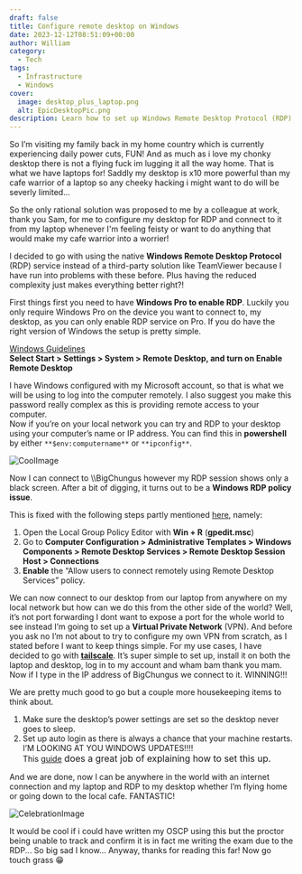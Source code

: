```yaml
---
draft: false
title: Configure remote desktop on Windows
date: 2023-12-12T08:51:09+00:00
author: William
category:
  - Tech
tags:
  - Infrastructure
  - Windows
cover:
  image: desktop_plus_laptop.png
  alt: EpicDesktopPic.png
description: Learn how to set up Windows Remote Desktop Protocol (RDP) for seamless access to your powerful desktop from a laptop, even while traveling or dealing with power outages. This guide covers enabling RDP on Windows Pro, resolving common RDP issues like the black screen, and securing remote access with Tailscale VPN. Perfect for those needing a remote connection to their desktop without relying on third-party software, ensuring a smooth, reliable experience wherever you are. Simplify remote access and stay productive on the go.
---
```

So I’m visiting my family back in my home country which is currently experiencing daily power cuts, FUN! And as much as i love my chonky desktop there is not a flying fuck im lugging it all the way home. That is what we have laptops for! Saddly my desktop is x10 more powerful than my cafe warrior of a laptop so any cheeky hacking i might want to do will be severly limited...

So the only rational solution was proposed to me by a colleague at work, thank you Sam, for me to configure my desktop for RDP and connect to it from my laptop whenever I'm feeling feisty or want to do anything that would make my cafe warrior into a worrier!

I decided to go with using the native **Windows Remote Desktop Protocol** (RDP) service instead of a third-party solution like TeamViewer because I have run into problems with these before. Plus having the reduced complexity just makes everything better right?!

First things first you need to have **Windows Pro to enable RDP**. Luckily you only require Windows Pro on the device you want to connect to, my desktop, as you can only enable RDP service on Pro. If you do have the right version of Windows the setup is pretty simple.

[Windows Guidelines](https://support.microsoft.com/en-us/windows/how-to-use-remote-desktop-5fe128d5-8fb1-7a23-3b8a-41e636865e8c#:~:text=When%20you're%20ready%2C%20select%20Start%20%3E%20Settings%20%3E%20System,turn%20on%20Enable%20Remote%20Desktop.)  
**Select Start &gt; Settings &gt; System &gt; Remote Desktop, and turn on Enable Remote Desktop**

I have Windows configured with my Microsoft account, so that is what we will be using to log into the computer remotely. I also suggest you make this password really complex as this is providing remote access to your computer.  
Now if you’re on your local network you can try and RDP to your desktop using your computer’s name or IP address. You can find this in **powershell** by either `**$env:computername**` or `**ipconfig**`.

![CoolImage](https://i.imgur.com/0H0xgTJ.png?resize=493%2C185&ssl=1#center)

Now I can connect to \\\\BigChungus however my RDP session shows only a black screen. After a bit of digging, it turns out to be a **Windows RDP policy issue**.

This is fixed with the following steps partly mentioned [here](https://answers.microsoft.com/en-us/windows/forum/all/use-remote-desktop-while-also-logged-in-windows-11/0794e410-0ea4-4cc8-987b-a5aff212df5f), namely:

1. Open the Local Group Policy Editor with **Win + R** (**gpedit.msc**)
2. Go to **Computer Configuration &gt; Administrative Templates &gt; Windows Components &gt; Remote Desktop Services &gt; Remote Desktop Session Host &gt; Connections**
3. **Enable** the “Allow users to connect remotely using Remote Desktop Services” policy.
 
We can now connect to our desktop from our laptop from anywhere on my local network but how can we do this from the other side of the world? Well, it’s not port forwarding I dont want to expose a port for the whole world to see instead I’m going to set up a **Virtual Private Network** (VPN). And before you ask no I’m not about to try to configure my own VPN from scratch, as I stated before I want to keep things simple. For my use cases, I have decided to go with **[tailscale](https://tailscale.com/compare/build-it-yourself/)**. It’s super simple to set up, install it on both the laptop and desktop, log in to my account and wham bam thank you mam. Now if I type in the IP address of BigChungus we connect to it. WINNING!!!

We are pretty much good to go but a couple more housekeeping items to think about.

1. Make sure the desktop’s power settings are set so the desktop never goes to sleep.
2. Set up auto login as there is always a chance that your machine restarts.   
  I’M LOOKING AT YOU WINDOWS UPDATES!!!!  
  This [guide](https://answers.microsoft.com/en-us/windows/forum/all/how-to-login-automatically-to-windows-11/c0e9301e-392e-445a-a5cb-f44d00289715)<span style="font-size: 16px;"> does a great job of explaining how to set this up.</span>
 
And we are done, now I can be anywhere in the world with an internet connection and my laptop and RDP to my desktop whether I’m flying home or going down to the local cafe. FANTASTIC!

![CelebrationImage](https://media1.giphy.com/media/v1.Y2lkPTc5MGI3NjExNmJtY3ZrdTZkaHZzaWR6ODlpYnM3Nmx3ODNlYTVuYmhtbTc1cnBiNCZlcD12MV9pbnRlcm5hbF9naWZfYnlfaWQmY3Q9cw/8OqgB15nDMjX8c05tY/giphy.gif#center) 

It would be cool if i could have written my OSCP using this but the proctor being unable to track and confirm it is in fact me writing the exam due to the RDP... So big sad I know...
Anyway, thanks for reading this far! Now go touch grass 😁